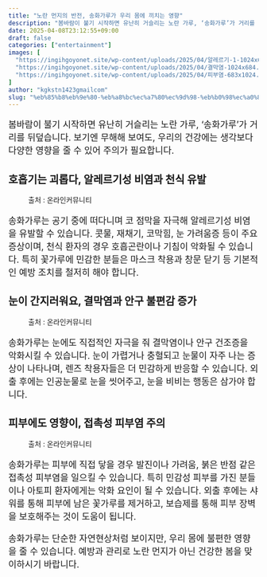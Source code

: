 ```yaml
---
title: "노란 먼지의 반전, 송화가루가 우리 몸에 끼치는 영향"
description: "봄바람이 불기 시작하면 유난히 거슬리는 노란 가루, ‘송화가루’가 거리를 뒤덮습니다. 보기엔 무해해 보여도, 우리의 건강에는 생각보다 다양한 영향을 줄 수 있어 주의가 필요합니다."
date: 2025-04-08T23:12:55+09:00
draft: false
categories: ["entertainment"]
images: [
  "https://ingihgoyonet.site/wp-content/uploads/2025/04/알레르기-1-1024x683.jpg"
  "https://ingihgoyonet.site/wp-content/uploads/2025/04/결막염-1024x684.jpg"
  "https://ingihgoyonet.site/wp-content/uploads/2025/04/피부염-683x1024.jpg"
]
author: "kgkstn1423gmailcom"
slug: "%eb%85%b8%eb%9e%80-%eb%a8%bc%ec%a7%80%ec%9d%98-%eb%b0%98%ec%a0%84-%ec%86%a1%ed%99%94%ea%b0%80%eb%a3%a8%ea%b0%80-%ec%9a%b0%eb%a6%ac-%eb%aa%b8%ec%97%90-%eb%81%bc%ec%b9%98%eb%8a%94-%ec%98%81%ed%96%a5"
---
```


<p style="font-size:18px">봄바람이 불기 시작하면 유난히 거슬리는 노란 가루, ‘송화가루’가 거리를 뒤덮습니다. 보기엔 무해해 보여도, 우리의 건강에는 생각보다 다양한 영향을 줄 수 있어 주의가 필요합니다.</p> <h2 >호흡기는 괴롭다, <strong>알레르기성 비염과 천식 유발</strong></h2> <figure ><img src="https://ingihgoyonet.site/wp-content/uploads/2025/04/알레르기-1-1024x683.jpg" alt="" style="aspect-ratio:16/9;object-fit:cover"/><figcaption >출처 : 온라인커뮤니티</figcaption></figure> <p style="font-size:18px">송화가루는 공기 중에 떠다니며 코 점막을 자극해 알레르기성 비염을 유발할 수 있습니다. 콧물, 재채기, 코막힘, 눈 가려움증 등이 주요 증상이며, 천식 환자의 경우 호흡곤란이나 기침이 악화될 수 있습니다. 특히 꽃가루에 민감한 분들은 마스크 착용과 창문 닫기 등 기본적인 예방 조치를 철저히 해야 합니다.</p> <h2 >눈이 간지러워요, <strong>결막염과 안구 불편감 증가</strong></h2> <figure ><img src="https://ingihgoyonet.site/wp-content/uploads/2025/04/결막염-1024x684.jpg" alt="" style="aspect-ratio:16/9;object-fit:cover"/><figcaption >출처 : 온라인커뮤니티</figcaption></figure> <p style="font-size:18px">송화가루는 눈에도 직접적인 자극을 줘 결막염이나 안구 건조증을 악화시킬 수 있습니다. 눈이 가렵거나 충혈되고 눈물이 자주 나는 증상이 나타나며, 렌즈 착용자들은 더 민감하게 반응할 수 있습니다. 외출 후에는 인공눈물로 눈을 씻어주고, 눈을 비비는 행동은 삼가야 합니다.</p> <h2 >피부에도 영향이, <strong>접촉성 피부염 주의</strong></h2> <figure ><img src="https://ingihgoyonet.site/wp-content/uploads/2025/04/피부염-683x1024.jpg" alt="" style="aspect-ratio:16/9;object-fit:cover"/><figcaption >출처 : 온라인커뮤니티</figcaption></figure> <p style="font-size:18px">송화가루는 피부에 직접 닿을 경우 발진이나 가려움, 붉은 반점 같은 접촉성 피부염을 일으킬 수 있습니다. 특히 민감성 피부를 가진 분들이나 아토피 환자에게는 악화 요인이 될 수 있습니다. 외출 후에는 샤워를 통해 피부에 남은 꽃가루를 제거하고, 보습제를 통해 피부 장벽을 보호해주는 것이 도움이 됩니다.</p> <p style="font-size:18px">송화가루는 단순한 자연현상처럼 보이지만, 우리 몸에 불편한 영향을 줄 수 있습니다. 예방과 관리로 노란 먼지가 아닌 건강한 봄을 맞이하시기 바랍니다.</p>